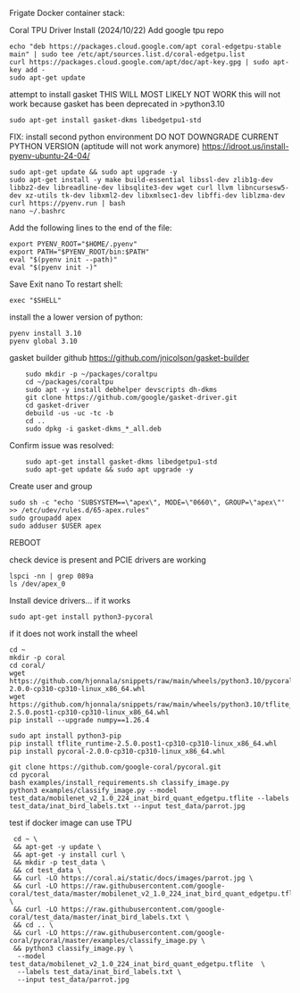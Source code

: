 Frigate Docker container stack:


Coral TPU Driver Install (2024/10/22)
Add google tpu repo
```
echo "deb https://packages.cloud.google.com/apt coral-edgetpu-stable main" | sudo tee /etc/apt/sources.list.d/coral-edgetpu.list
curl https://packages.cloud.google.com/apt/doc/apt-key.gpg | sudo apt-key add -
sudo apt-get update
```

attempt to install gasket THIS WILL MOST LIKELY NOT WORK
this will not work because gasket has been deprecated in >python3.10
```
sudo apt-get install gasket-dkms libedgetpu1-std
```

FIX:
install second python environment DO NOT DOWNGRADE CURRENT PYTHON VERSION (aptitude will not work anymore)
<https://idroot.us/install-pyenv-ubuntu-24-04/>
```
sudo apt-get update && sudo apt upgrade -y
sudo apt-get install -y make build-essential libssl-dev zlib1g-dev libbz2-dev libreadline-dev libsqlite3-dev wget curl llvm libncursesw5-dev xz-utils tk-dev libxml2-dev libxmlsec1-dev libffi-dev liblzma-dev
curl https://pyenv.run | bash
nano ~/.bashrc
```
Add the following lines to the end of the file:
```
export PYENV_ROOT="$HOME/.pyenv"
export PATH="$PYENV_ROOT/bin:$PATH"
eval "$(pyenv init --path)"
eval "$(pyenv init -)"
```
Save Exit nano
To restart shell:
```
exec "$SHELL"
```
install the a lower version of python:
```
pyenv install 3.10
pyenv global 3.10
```

gasket builder github
https://github.com/jnicolson/gasket-builder

```
    sudo mkdir -p ~/packages/coraltpu
    cd ~/packages/coraltpu
    sudo apt -y install debhelper devscripts dh-dkms
    git clone https://github.com/google/gasket-driver.git
    cd gasket-driver
    debuild -us -uc -tc -b
    cd ..
    sudo dpkg -i gasket-dkms_*_all.deb
```
Confirm issue was resolved:
```
    sudo apt-get install gasket-dkms libedgetpu1-std
    sudo apt-get update && sudo apt upgrade -y
```

Create user and group
```
sudo sh -c "echo 'SUBSYSTEM==\"apex\", MODE=\"0660\", GROUP=\"apex\"' >> /etc/udev/rules.d/65-apex.rules"
sudo groupadd apex
sudo adduser $USER apex
```

REBOOT

check device is present and PCIE drivers are working
```
lspci -nn | grep 089a
ls /dev/apex_0
```

Install device drivers... if it works

```
sudo apt-get install python3-pycoral
```

if it does not work install the wheel

```
cd ~
mkdir -p coral
cd coral/
wget https://github.com/hjonnala/snippets/raw/main/wheels/python3.10/pycoral-2.0.0-cp310-cp310-linux_x86_64.whl
wget https://github.com/hjonnala/snippets/raw/main/wheels/python3.10/tflite_runtime-2.5.0.post1-cp310-cp310-linux_x86_64.whl
pip install --upgrade numpy==1.26.4
```

  
```
sudo apt install python3-pip
pip install tflite_runtime-2.5.0.post1-cp310-cp310-linux_x86_64.whl
pip install pycoral-2.0.0-cp310-cp310-linux_x86_64.whl
```

```
git clone https://github.com/google-coral/pycoral.git
cd pycoral
bash examples/install_requirements.sh classify_image.py
python3 examples/classify_image.py --model test_data/mobilenet_v2_1.0_224_inat_bird_quant_edgetpu.tflite --labels test_data/inat_bird_labels.txt --input test_data/parrot.jpg
```


test if docker image can use TPU
```
 cd ~ \
 && apt-get -y update \
 && apt-get -y install curl \
 && mkdir -p test_data \
 && cd test_data \
 && curl -LO https://coral.ai/static/docs/images/parrot.jpg \
 && curl -LO https://raw.githubusercontent.com/google-coral/test_data/master/mobilenet_v2_1.0_224_inat_bird_quant_edgetpu.tflite \
 && curl -LO https://raw.githubusercontent.com/google-coral/test_data/master/inat_bird_labels.txt \
 && cd .. \
 && curl -LO https://raw.githubusercontent.com/google-coral/pycoral/master/examples/classify_image.py \
 && python3 classify_image.py \
  --model test_data/mobilenet_v2_1.0_224_inat_bird_quant_edgetpu.tflite  \
  --labels test_data/inat_bird_labels.txt \
  --input test_data/parrot.jpg
  ```

